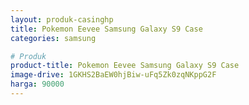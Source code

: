 ```yaml
---
layout: produk-casinghp
title: Pokemon Eevee Samsung Galaxy S9 Case
categories: samsung

# Produk
product-title: Pokemon Eevee Samsung Galaxy S9 Case
image-drive: 1GKHS2BaEW0hjBiw-uFq5Zk0zqNKppG2F
harga: 90000
---
```

